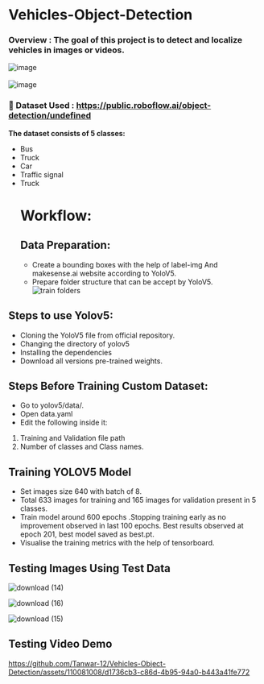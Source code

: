 # Vehicles-Object-Detection



### Overview : The goal of this project is to detect and localize vehicles in images or videos.  
![image](https://github.com/Tanwar-12/Vehicles-Object-Detection/assets/110081008/c2a194d0-ada5-4011-809b-eaf70c779b84) <br><br>
![image](https://github.com/Tanwar-12/Vehicles-Object-Detection/assets/110081008/f930e196-c168-4aec-a72a-6b0e930127f3)



### 📁 Dataset Used :  https://public.roboflow.ai/object-detection/undefined
**The dataset consists of 5 classes:**
- Bus
- Truck
- Car
- Traffic signal
- Truck
  # Workflow:
  ## Data Preparation:
  * Create a bounding boxes with the help of label-img And makesense.ai website according to YoloV5.
  * Prepare folder structure that can be accept by YoloV5.
  ![train folders](https://github.com/Tanwar-12/Face-Mask-Detection/assets/110081008/69b19a8e-2f81-4d9b-a762-ffa73ac59be1)
## Steps to use Yolov5:
* Cloning the YoloV5 file from official repository.
* Changing the directory of yolov5
* Installing the dependencies
* Download all versions pre-trained weights.

 ## Steps Before Training Custom Dataset:
* Go to yolov5/data/.
* Open data.yaml
* Edit the following inside it:

 1. Training and Validation file path
 2. Number of classes and Class names.

  ## Training YOLOV5 Model
* Set images size 640 with batch of 8.
* Total 633 images for training and 165 images for validation present in 5 classes.
* Train model around 600 epochs .Stopping training early as no improvement observed in last 100 epochs. Best results observed at epoch 201, best model saved as best.pt.
* Visualise the training metrics with the help of tensorboard.

 ## Testing Images Using Test Data
 
![download (14)](https://github.com/Tanwar-12/Vehicles-Object-Detection/assets/110081008/646c06eb-98b6-4dd7-a62e-e04ca6f0ac3a)

![download (16)](https://github.com/Tanwar-12/Vehicles-Object-Detection/assets/110081008/40630872-89f6-4cc0-abf4-907ad69987aa)


![download (15)](https://github.com/Tanwar-12/Vehicles-Object-Detection/assets/110081008/07065413-f809-45e1-8e27-19e0a69f447d)

## Testing Video Demo






https://github.com/Tanwar-12/Vehicles-Object-Detection/assets/110081008/d1736cb3-c86d-4b95-94a0-b443a41fe772






